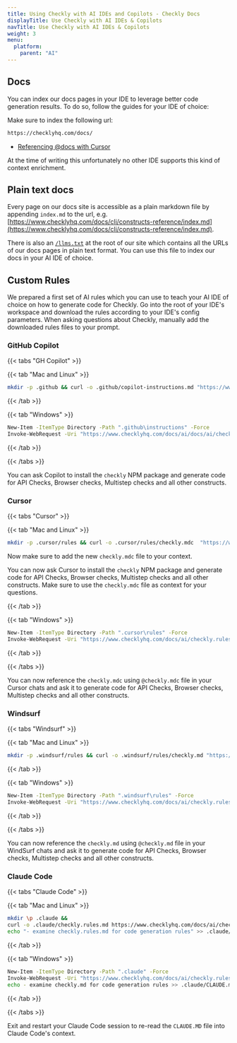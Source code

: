 ```yaml
---
title: Using Checkly with AI IDEs and Copilots - Checkly Docs
displayTitle: Use Checkly with AI IDEs & Copilots
navTitle: Use Checkly with AI IDEs & Copilots
weight: 3
menu:
  platform:
    parent: "AI"
---
```


## Docs

You can index our docs pages in your IDE to leverage better code generation results. To do so, follow the guides for your IDE of choice:

Make sure to index the following url:

```txt
https://checklyhq.com/docs/
```

- [Referencing @docs with Cursor](https://docs.cursor.com/context/@-symbols/@-docs)

At the time of writing this unfortunately no other IDE supports this kind of context enrichment.

## Plain text docs

Every page on our docs site is accessible as a plain markdown file by appending `index.md` to the url, e.g. 
[https://www.checklyhq.com/docs/cli/constructs-reference/index.md](https://www.checklyhq.com/docs/cli/constructs-reference/index.md).

There is also an [`/llms.txt`](https://www.checklyhq.com/llms.txt) at the root of our site which contains all the URLs
of our docs pages in plain text format. You can use this file to index our docs in your AI IDE of choice.

## Custom Rules

We prepared a first set of AI rules which you can use to teach your AI IDE of choice on how to generate code for Checkly.
Go into the root of your IDE's workspace and download the rules according to your IDE's config parameters.
When asking questions about Checkly, manually add the downloaded rules files to your prompt.

### GitHub Copilot

{{< tabs "GH Copilot" >}}

{{< tab "Mac and Linux" >}}

```bash
mkdir -p .github && curl -o .github/copilot-instructions.md "https://www.checklyhq.com/docs/ai/checkly.rules.md" -L
```

{{< /tab >}}

{{< tab "Windows" >}}

```bash
New-Item -ItemType Directory -Path ".github\instructions" -Force
Invoke-WebRequest -Uri "https://www.checklyhq.com/docs/ai/docs/ai/checkly.rules.md" -OutFile ".github\copilot-instructions.md"
```

{{< /tab >}}

{{< /tabs >}}

You can ask Copilot to install the `checkly` NPM package and generate code for API Checks, Browser checks, Multistep checks
and all other constructs.


### Cursor

{{< tabs "Cursor" >}}

{{< tab "Mac and Linux" >}}

```bash
mkdir -p .cursor/rules && curl -o .cursor/rules/checkly.mdc  "https://www.checklyhq.com/docs/ai/checkly.rules.md" -L
```

Now make sure to add the new `checkly.mdc` file to your context.

You can now ask Cursor to install the `checkly` NPM package and generate code for API Checks, Browser checks, Multistep checks
and all other constructs. Make sure to use the `checkly.mdc` file as context for your questions.

{{< /tab >}}

{{< tab "Windows" >}}
```bash
New-Item -ItemType Directory -Path ".cursor\rules" -Force
Invoke-WebRequest -Uri "https://www.checklyhq.com/docs/ai/checkly.rules.md" -OutFile ".cursor\rules\checkly.mdc"
```
{{< /tab >}}

{{< /tabs >}}

You can now reference the `checkly.mdc` using `@checkly.mdc` file in your Cursor chats and ask it to generate code for
API Checks, Browser checks, Multistep checks and all other constructs.

### Windsurf

{{< tabs "Windsurf" >}}

{{< tab "Mac and Linux" >}}

```bash
mkdir -p .windsurf/rules && curl -o .windsurf/rules/checkly.md "https://www.checklyhq.com/docs/ai/checkly.rules.md" -L
```
{{< /tab >}}

{{< tab "Windows" >}}

```bash
New-Item -ItemType Directory -Path ".windsurf\rules" -Force
Invoke-WebRequest -Uri "https://www.checklyhq.com/docs/ai/checkly.rules.md" -OutFile ".windsurf\rules\checkly.md"
```
{{< /tab >}}

{{< /tabs >}}

You can now reference the `checkly.md` using `@checkly.md` file in your WindSurf chats and ask it to generate code for 
API Checks, Browser checks, Multistep checks and all other constructs.
### Claude Code 

{{< tabs "Claude Code" >}}

{{< tab "Mac and Linux" >}}

```bash
mkdir \p .claude &&
curl -o .claude/checkly.rules.md https://www.checklyhq.com/docs/ai/checkly.rules.md -L
echo "- examine checkly.rules.md for code generation rules" >> .claude/CLAUDE.md
```
{{< /tab >}}

{{< tab "Windows" >}}

```bash
New-Item -ItemType Directory -Path ".claude" -Force
Invoke-WebRequest -Uri "https://www.checklyhq.com/docs/ai/checkly.rules.md" -OutFile ".claude\checkly.md"
echo - examine checkly.md for code generation rules >> .claude/CLAUDE.md
```
{{< /tab >}}

{{< /tabs >}}

Exit and restart your Claude Code session to re-read the `CLAUDE.MD` file into Claude Code's context.